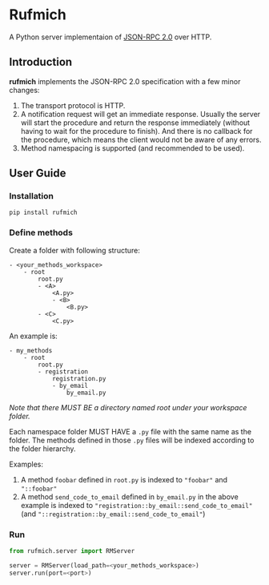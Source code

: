 # Rufmich
A Python server implementaion of [JSON-RPC 2.0](https://www.jsonrpc.org/specification) over HTTP.

## Introduction
**rufmich** implements the JSON-RPC 2.0 specification with a few minor changes:
1. The transport protocol is HTTP.
2. A notification request will get an immediate response. Usually the server will start the procedure and return the response immediately (without having to wait for the procedure to finish). And there is no callback for the procedure, which means the client would not be aware of any errors.
3. Method namespacing is supported (and recommended to be used).

## User Guide
### Installation
`pip install rufmich`

### Define methods
Create a folder with following structure:
```
- <your_methods_workspace>
    - root
        root.py
        - <A>
            <A.py>
            - <B>
                <B.py>
        - <C>
            <C.py>
```

An example is:
```
- my_methods
    - root
        root.py
        - registration
            registration.py
            - by_email
                by_email.py
```

*Note that there MUST BE a directory named root under your workspace folder.*

Each namespace folder MUST HAVE a `.py` file with the same name as the folder. The methods defined in those `.py` files will be indexed according to the folder hierarchy.

Examples:
1. A method `foobar` defined in `root.py` is indexed to `"foobar"` and `"::foobar"`
2. A method `send_code_to_email` defined in `by_email.py` in the above example is indexed to `"registration::by_email::send_code_to_email"` (and `"::registration::by_email::send_code_to_email"`)

### Run
```python
from rufmich.server import RMServer

server = RMServer(load_path=<your_methods_workspace>)
server.run(port=<port>)
```